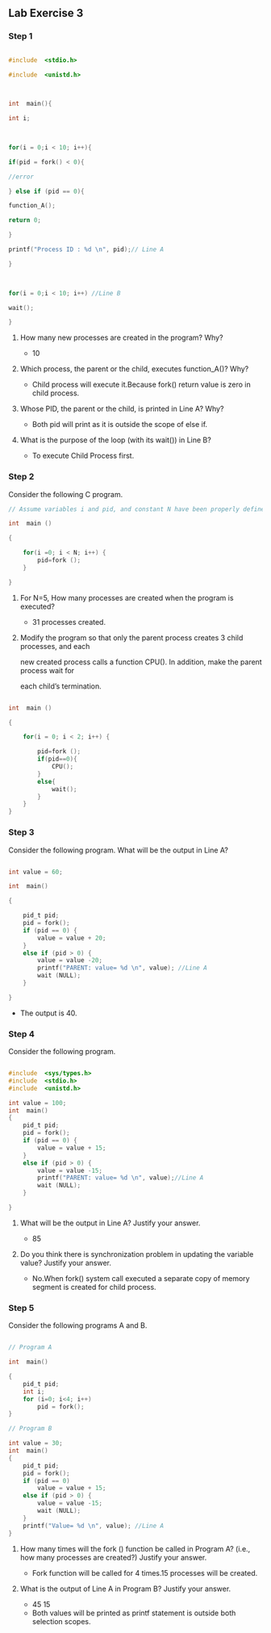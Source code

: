 
## Lab Exercise 3

  

### Step 1

  

```c

#include  <stdio.h>

#include  <unistd.h>

  

int  main(){

int i;

  

for(i = 0;i < 10; i++){

if(pid = fork() < 0){

//error

} else if (pid == 0){

function_A();

return 0;

}

printf("Process ID : %d \n", pid);// Line A

}

  

for(i = 0;i < 10; i++) //Line B

wait();

}

```

1. How many new processes are created in the program? Why?

  

	* 10

  

2. Which process, the parent or the child, executes function_A()? Why?

	* Child process will execute it.Because fork() return value is zero in child process.

  

3. Whose PID, the parent or the child, is printed in Line A? Why?

  

	* Both pid will print as it is outside the scope of else if.

  

4. What is the purpose of the loop (with its wait()) in Line B?

  

	* To execute Child Process first.

  
  

### Step 2

  

Consider the following C program.
```c
// Assume variables i and pid, and constant N have been properly defined/or initialized and there is no syntax error.

int  main ()

{

	for(i =0; i < N; i++) {
		pid=fork ();
	}

}

```

  

1. For N=5, How many processes are created when the program is executed?

	* 31 processes created.

  

2. Modify the program so that only the parent process creates 3 child processes, and each

	new created process calls a function CPU(). In addition, make the parent process wait for

	each child’s termination.

  

```c

int  main ()

{

	for(i = 0; i < 2; i++) {

		pid=fork ();
		if(pid==0){
			CPU();
		}
		else{
			wait();
		}
	}
}

```

  

### Step 3

  

Consider the following program. What will be the output in Line A?

  

```c

int value = 60;

int  main()

{

	pid_t pid;
	pid = fork();
	if (pid == 0) {
		value = value + 20;
	}
	else if (pid > 0) {
		value = value -20;
		printf("PARENT: value= %d \n", value); //Line A
		wait (NULL);
	}

}

```

  

* The output is 40.

  
  

### Step 4

  

Consider the following program.

  

```c

#include  <sys/types.h>
#include  <stdio.h>
#include  <unistd.h>

int value = 100;
int  main()
{
	pid_t pid;
	pid = fork();
	if (pid == 0) {
		value = value + 15;
	}
	else if (pid > 0) {
		value = value -15;
		printf("PARENT: value= %d \n", value);//Line A
		wait (NULL);
	}

}

```

1. What will be the output in Line A? Justify your answer.

  

	* 85

  

2. Do you think there is synchronization problem in updating the variable value? Justify your answer.

  

	* No.When fork() system call executed a separate copy of memory segment is created for child process.

  

### Step 5

Consider the following programs A and B.

  

```c

// Program A

int  main()

{
	pid_t pid;
	int i;
	for (i=0; i<4; i++)
		pid = fork();
}

// Program B

int value = 30;
int  main()
{
	pid_t pid;
	pid = fork();
	if (pid == 0)
		value = value + 15;
	else if (pid > 0) {
		value = value -15;
		wait (NULL);
	}
	printf("Value= %d \n", value); //Line A
}

```

  

1. How many times will the fork () function be called in Program A? (i.e., how many processes are created?) Justify	 		your answer.

	  * Fork function will be called for 4 times.15 processes will be created.

  

2. What is the output of Line A in Program B? Justify your answer.

	* 45
15
	* Both values will be printed as printf statement is outside both selection scopes.